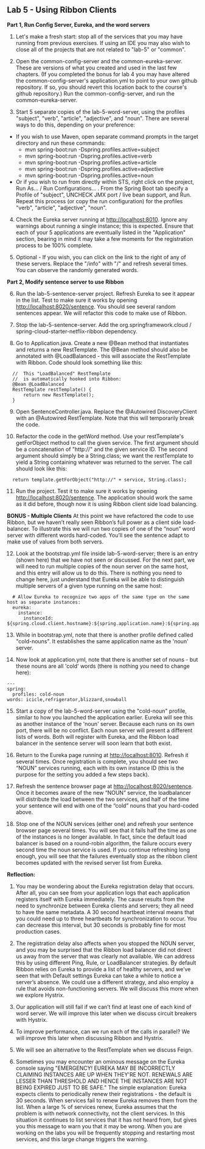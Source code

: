 ## Lab 5 - Using Ribbon Clients

**Part 1, Run Config Server, Eureka, and the word servers**

1.  Let's make a fresh start: stop all of the services that you may have running from previous exercises.  If using an IDE you may also wish to close all of the projects that are not related to "lab-5" or "common".

2.  Open the common-config-server and the common-eureka-server.  These are versions of what you created and used in the last few chapters.  (If you completed the bonus for lab 4 you may have altered the common-config-server's application.yml to point to your own github repository.  If so, you should revert this location back to the course's github repository.)  Run the common-config-server, and run the common-eureka-server.

3.  Start 5 separate copies of the lab-5-word-server, using the profiles "subject", "verb", "article", "adjective", and "noun".  There are several ways to do this, depending on your preference:
  - If you wish to use Maven, open separate command prompts in the target directory and run these commands:
    - mvn spring-boot:run -Dspring.profiles.active=subject
    - mvn spring-boot:run -Dspring.profiles.active=verb
    - mvn spring-boot:run -Dspring.profiles.active=article
    - mvn spring-boot:run -Dspring.profiles.active=adjective
    - mvn spring-boot:run -Dspring.profiles.active=noun    
  - Or if you wish to run from directly within STS, right click on the project, Run As... / Run Configurations... .  From the Spring Boot tab specify a Profile of "subject", UNCHECK JMX port / live bean support, and Run.  Repeat this process (or copy the run configuration) for the profiles "verb", "article", "adjective", "noun".
		
4.  Check the Eureka server running at [http://localhost:8010](http://localhost:8010).   Ignore any warnings about running a single instance; this is expected.  Ensure that each of your 5 applications are eventually listed in the "Application" section, bearing in mind it may take a few moments for the registration process to be 100% complete.	

5.  Optional - If you wish, you can click on the link to the right of any of these servers.  Replace the "/info" with "/" and refresh several times.  You can observe the randomly generated words.

  **Part 2, Modify sentence server to use Ribbon**	

6.  Run the lab-5-sentence-server project.  Refresh Eureka to see it appear in the list.  Test to make sure it works by opening [http://localhost:8020/sentence](http://localhost:8020/sentence).  You should see several random sentences appear.  We will refactor this code to make use of Ribbon.

7.  Stop the lab-5-sentence-server.  Add the org.springframework.cloud / spring-cloud-starter-netflix-ribbon dependency.

8.  Go to Application.java.  Create a new @Bean method that instantiates and returns a new RestTemplate.  The @Bean method should also be annotated with @LoadBalanced - this will associate the RestTemplate with Ribbon.  Code should look something like this:

  ```
    //  This "LoadBalanced" RestTemplate 
    //  is automatically hooked into Ribbon:
    @Bean @LoadBalanced
    RestTemplate restTemplate() {
        return new RestTemplate();
    }  
  ```

9.  Open SentenceController.java.  Replace the @Autowired DiscoveryClient with an @Autowired RestTemplate.  Note that this will temporarily break the code.

10.  Refactor the code in the getWord method.  Use your restTemplate's getForObject method to call the given service.  The first argument should be a concatenation of "http://" and the given service ID.  The second argument should simply be a String.class; we want the restTemplate to yield a String containing whatever was returned to the server.  The call should look like this:

  ```
    return template.getForObject("http://" + service, String.class);
  ```

11.  Run the project.  Test it to make sure it works by opening [http://localhost:8020/sentence](http://localhost:8020/sentence).  The application should work the same as it did before, though now it is using Ribbon client side load balancing.

  **BONUS - Multiple Clients**  At this point we have refactored the code to use Ribbon, but we haven’t really seen Ribbon’s full power as a client side load-balancer.  To illustrate this we will run two copies of one of the “noun” word server with different words hard-coded.  You’ll see the sentence adapt to make use of values from both servers.

12. Look at the bootstrap.yml file inside lab-5-word-server; there is an entry (shown here) that we have not seen or discussed.  For the next part, we will need to run multiple copies of the noun server on the same host, and this entry will allow us to do this.  There is nothing you need to change here, just understand that Eureka will be able to distinguish multiple servers of a given type running on the same host:
  ```
    # Allow Eureka to recognize two apps of the same type on the same host as separate instances:
    eureka:
      instance:
        instanceId: ${spring.cloud.client.hostname}:${spring.application.name}:${spring.application.instance_id:${random.value}}
  ```
13. While in bootstrap.yml, note that there is another profile defined called "cold-nouns".  It establishes the same application name as the 'noun' server.  

14. Now look at application.yml, note that there is another set of nouns - but these nouns are all 'cold' words (there is nothing you need to change here):
  ```
  ---
  spring:
    profiles: cold-noun
  words: icicle,refrigerator,blizzard,snowball
  ```

15. Start a copy of the lab-5-word-server using the "cold-noun" profile, similar to how you launched the application earlier.  Eureka will see this as another instance of the 'noun' server.  Because each runs on its own port, there will be no conflict.  Each noun server will present a different lists of words.  Both will register with Eureka, and the Ribbon load balancer in the sentence server will soon learn that both exist.

16. Return to the Eureka page running at [http://localhost:8010](http://localhost:8010).  Refresh it several times.  Once registration is complete, you should see two “NOUN” services running, each with its own instance ID (this is the purpose for the setting you added a few steps back).

17. Refresh the sentence browser page at [http://localhost:8020/sentence](http://localhost:8020/sentence).  Once it becomes aware of the new “NOUN” service, the loadbalancer will distribute the load between the two services, and half of the time your sentence will end with one of the “cold” nouns that you hard-coded above.

18. Stop one of the NOUN services (either one) and refresh your sentence browser page several times.  You will see that it fails half the time as one of the instances is no longer available.  In fact, since the default load balancer is based on a round-robin algorithm, the failure occurs every second time the noun service is used.  If you continue refreshing long enough, you will see that the failures eventually stop as the ribbon client becomes updated with the revised server list from Eureka. 

**Reflection:**

1. You may be wondering about the Eureka registration delay that occurs.  After all, you can see from your application logs that each application registers itself with Eureka immediately.  The cause results from the need to synchronize between Eureka clients and servers; they all need to have the same metadata.  A 30 second heartbeat interval means that you could need up to three heartbeats for synchronization to occur.  You can decrease this interval, but 30 seconds is probably fine for most production cases.

2. The registration delay also affects when you stopped the NOUN server, and you may be surprised that the Ribbon load balancer did not direct us away from the server that was clearly not available.  We can address this by using different Ping, Rule, or LoadBalancer strategies.  By default Ribbon relies on Eureka to provide a list of healthy servers, and we’ve seen that with Default settings Eureka can take a while to notice a server’s absence.  We could use a different strategy, and also employ a rule that avoids non-functioning servers.  We will discuss this more when we explore Hystrix. 

3. Our application will still fail if we can’t find at least one of each kind of word server.  We will improve this later when we discuss circuit breakers with Hystrix.

4. To improve performance, can we run each of the calls in parallel?  We will improve this later when discussing Ribbon and Hystrix.

5. We will see an alternative to the RestTemplate when we discuss Feign.

6. Sometimes you may encounter an ominous message on the Eureka console saying "EMERGENCY! EUREKA MAY BE INCORRECTLY CLAIMING INSTANCES ARE UP WHEN THEY'RE NOT. RENEWALS ARE LESSER THAN THRESHOLD AND HENCE THE INSTANCES ARE NOT BEING EXPIRED JUST TO BE SAFE."  The simple explanation: Eureka expects clients to periodically renew their registrations - the default is 30 seconds.  When services fail to renew Eureka removes them from the list.  When a large % of services renew, Eureka assumes that the problem is with network connectivity, not the client services.  In this situation it continues to list services that it has not heard from, but gives you this message to warn you that it may be wrong.  When you are working on the labs you will be frequently stopping and restarting most services, and this large change triggers the warning. 
